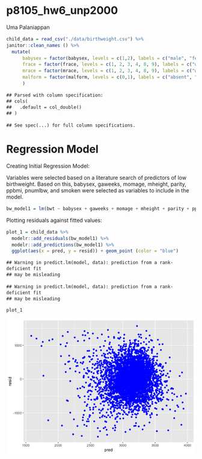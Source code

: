 p8105\_hw6\_unp2000
================
Uma Palaniappan

``` r
child_data = read_csv("./data/birthweight.csv") %>%
janitor::clean_names () %>%
  mutate( 
      babysex = factor(babysex, levels = c(1,2), labels = c("male", "female")), 
      frace = factor(frace, levels = c(1, 2, 3, 4, 8, 9), labels = c("white", "black", "asian", "puerto rican", "other", "unknown")),
      mrace = factor(mrace, levels = c(1, 2, 3, 4, 8, 9), labels = c("white", "black", "asian", "puerto rican", "other", "unknown")),
      malform = factor(malform, levels = c(0,1), labels = c("absent", "present"))
      )
```

    ## Parsed with column specification:
    ## cols(
    ##   .default = col_double()
    ## )

    ## See spec(...) for full column specifications.

# Regression Model

Creating Initial Regression Model:

Variables were selected based on a literature search of predictors of
low birthweight. Based on this, babysex, gaweeks, momage, mheight,
parity, ppbmi, pnumlbw, and smoken were selected as variables to include
in the
model.

``` r
bw_model1 = lm(bwt ~ babysex + gaweeks + momage + mheight + parity + ppbmi + pnumlbw + smoken, data = child_data)
```

Plotting residuals against fitted values:

``` r
plot_1 = child_data %>%
  modelr::add_residuals(bw_model1) %>%
  modelr::add_predictions(bw_model1) %>%
  ggplot(aes(x = pred, y = resid)) + geom_point (color = "blue") 
```

    ## Warning in predict.lm(model, data): prediction from a rank-deficient fit
    ## may be misleading
    
    ## Warning in predict.lm(model, data): prediction from a rank-deficient fit
    ## may be misleading

``` r
plot_1
```

![](p8105_hw6_unp2000_files/figure-gfm/unnamed-chunk-3-1.png)<!-- -->
